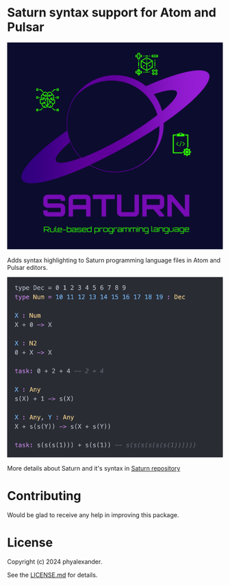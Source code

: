 # Saturn syntax support for Atom and Pulsar

![Logotype](https://github.com/phyalexander/Saturn/blob/main/docs/logo.png?raw=true)

Adds syntax highlighting to Saturn programming language files in Atom and Pulsar editors.


![DemoScreenshot](./docs/demo.png)


More details about Saturn and it's syntax
in [Saturn repository](https://github.com/phyalexander/Saturn.git)


# Contributing

Would be glad to receive any help in improving this package.

# License

Copyright (c) 2024 phyalexander.

See the [LICENSE.md](./LICENSE.md) for details.
